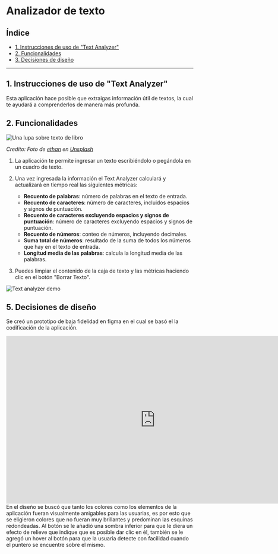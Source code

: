 # Analizador de texto

## Índice

* [1. Instrucciones de uso de "Text Analyzer"](#1-instrucciones)
* [2. Funcionalidades](#2-funcionalidades)
* [3. Decisiones de diseño](#3-decisiones-de-diseño)

***

## 1. Instrucciones de uso de "Text Analyzer"

Esta aplicación hace posible que extraigas información útil de textos, la 
cual te ayudará a comprenderlos de manera más profunda.


## 2. Funcionalidades

![Una lupa sobre texto de libro](https://github.com/Laboratoria/bootcamp/assets/92090/2b45f653-69a5-4282-a65c-d34125c36113)

_Credito: Foto de [ethan](https://unsplash.com/fr/@andallthings?utm_source=unsplash&utm_medium=referral&utm_content=creditCopyText)_
_en [Unsplash](https://unsplash.com/es/fotos/72NpWZJOskU?utm_source=unsplash&utm_medium=referral&utm_content=creditCopyText)_


1. La aplicación te permite ingresar un texto escribiéndolo o pegándola en 
un cuadro de texto.

2. Una vez ingresada la información el Text Analyzer calculará y actualizará en
tiempo real las siguientes métricas:

    - **Recuento de palabras**: número de palabras en el texto de entrada.
    - **Recuento de caracteres**: número de caracteres, incluidos espacios 
    y signos de puntuación.
    - **Recuento de caracteres excluyendo espacios y signos de puntuación**:
    número de caracteres excluyendo espacios y signos de puntuación.  
    - **Recuento de números**: conteo de números, incluyendo decimales.
    - **Suma total de números**: resultado de la suma de todos los números que
    hay en el texto de entrada.
    - **Longitud media de las palabras**: calcula la longitud media de las palabras. 

3. Puedes limpiar el contenido de la caja de texto y las métricas haciendo clic en 
el botón "Borrar Texto".

![Text analyzer demo](https://github-production-user-asset-6210df.s3.amazonaws.com/12631491/240650556-988dcd6f-bc46-473b-894c-888a66c9fe2d.gif "Text analyzer demo")

## 5. Decisiones de diseño

Se creó un prototipo de baja fidelidad en figma en el cual se basó el la codificación
de la aplicación.
<iframe style="border: 1px solid rgba(0, 0, 0, 0.1);" width="800" height="450" src="https://www.figma.com/embed?embed_host=share&url=https%3A%2F%2Fwww.figma.com%2Ffile%2FdNofLLSjRdhxkdnyETkuWD%2FDev011-Proy1.Text-Analyzer%3Ftype%3Ddesign%26node-id%3D0%253A1%26mode%3Ddesign%26t%3DRimBfi84KNHH7IT6-1" allowfullscreen></iframe>
En el diseño se buscó que tanto los colores como los elementos de la aplicación fueran visualmente amigables para las usuarias, es por esto que se eligieron colores que no fueran muy brillantes y predominan las esquinas redondeadas. 
Al botón se le añadió una sombra inferior para que le diera un efecto de relieve que 
indique que es posible dar clic en él, también se le agregó un hover al botón para que la usuaria detecte con facilidad cuando el puntero se encuentre sobre el mismo.